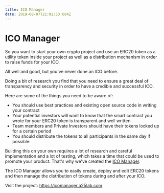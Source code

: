 ```yaml
---
title: ICO Manager
date: 2019-08-07T21:01:53.084Z
---
```

# ICO Manager

So you want to start your own crypto project and use an ERC20 token as a utility token inside your project as well as a distribution mechanism in order to raise funds for your ICO. 

All well and good, but you've never done an ICO before. 

Doing a bit of research you find that you need to ensure a great deal of transparency and security in order to have a credible and successful ICO.

Here are some of the things you need to be aware of:

- You should use best practices and existing open source code in writing your contract
- Your potential investors will want to know that the smart contract you wrote for your ERC20 token is transparent and well written
- Team members and Private Investors should have their tokens locked up for a certain period
- You should distribute the tokens to all participants in the same day if possible

Building this on your own requires a lot of research and careful implementation and a lot of testing, which takes a time that could be used to promote your product. That's why we've created the [ICO Manager](https://icomanager.a25lab.com).

The ICO Manager allows you to easily create, deploy and edit ERC20 tokens and 
then manage the distribution of tokens during and after your ICO.

Visit the project: https://icomanager.a25lab.com
